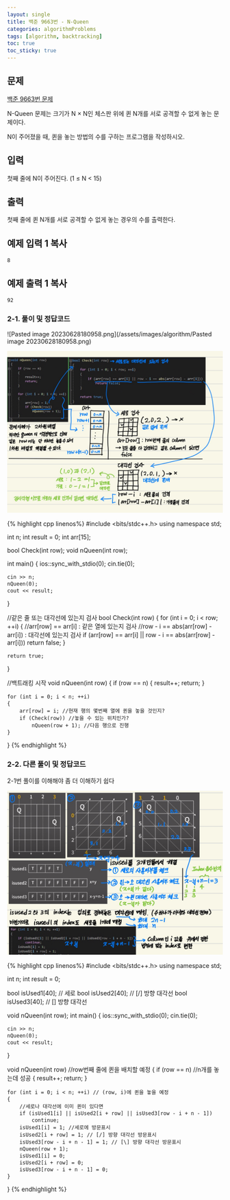```yaml
---
layout: single
title: 백준 9663번 - N-Queen
categories: algorithmProblems
tags: [algorithm, backtracking]
toc: true
toc_sticky: true
---
```


## 문제
[백준 9663번 문제](https://www.acmicpc.net/problem/9663)

N-Queen 문제는 크기가 N × N인 체스판 위에 퀸 N개를 서로 공격할 수 없게 놓는 문제이다.

N이 주어졌을 때, 퀸을 놓는 방법의 수를 구하는 프로그램을 작성하시오.

## 입력

첫째 줄에 N이 주어진다. (1 ≤ N < 15)

## 출력

첫째 줄에 퀸 N개를 서로 공격할 수 없게 놓는 경우의 수를 출력한다.

## 예제 입력 1 복사

```
8
```

## 예제 출력 1 복사

```
92
```

### 2-1. 풀이 및 정답코드

![Pasted image 20230628180958.png](/assets/images/algorithm/Pasted image 20230628180958.png)

![KakaoTalk_20230628_180916422.jpg](/assets/images/algorithm/KakaoTalk_20230628_180916422.jpg)

{% highlight cpp linenos%}
#include <bits/stdc++.h>
using namespace std;

int n;
int result = 0;
int arr[15];

bool Check(int row);
void nQueen(int row);

int main()
{
	ios::sync_with_stdio(0);
	cin.tie(0);

	cin >> n;
	nQueen(0);
	cout << result;
}

//같은 줄 또는 대각선에 있는지 검사
bool Check(int row)
{
	for (int i = 0; i < row; ++i)
	{
		//arr[row] == arr[i] : 같은 열에 있는지 검사
		//row - i == abs(arr[row] - arr[i]) : 대각선에 있는지 검사
		if (arr[row] == arr[i] || row - i == abs(arr[row] - arr[i]))
			return false;
	}
	
	return true;
}

//백트래킹 시작
void nQueen(int row)
{
	if (row == n)
	{
		result++;
		return;
	}

	for (int i = 0; i < n; ++i)
	{
		arr[row] = i; //현재 행의 몇번째 열에 퀸을 놓을 것인지?
		if (Check(row)) //놓을 수 있는 위치인가?
			nQueen(row + 1); //다음 행으로 진행
	}
}
{% endhighlight %}
   
### 2-2. 다른 풀이 및 정답코드

2-1번 풀이를 이해해야 좀 더 이해하기 쉽다

![KakaoTalk_20230715_204910736.jpg](/assets/images/algorithm/KakaoTalk_20230715_204910736.jpg)

{% highlight cpp linenos%}
#include <bits/stdc++.h>
using namespace std;

int n;
int result = 0;

bool isUsed1[40];	// 세로
bool isUsed2[40];	// [/] 방향 대각선
bool isUsed3[40];	// [\] 방향 대각선

void nQueen(int row);
int main()
{
	ios::sync_with_stdio(0);
	cin.tie(0);

	cin >> n;
	nQueen(0);
	cout << result;
}

void nQueen(int row) //row번째 줄에 퀸을 배치할 예정
{
	if (row == n) //n개를 놓는데 성공
	{
		result++;
		return;
	}

	for (int i = 0; i < n; ++i) // (row, i)에 퀸을 놓을 예정
	{
		//세로나 대각선에 이미 퀸이 있다면
		if (isUsed1[i] || isUsed2[i + row] || isUsed3[row - i + n - 1])
			continue;
		isUsed1[i] = 1; //세로에 방문표시
		isUsed2[i + row] = 1; // [/] 방향 대각선 방문표시
		isUsed3[row - i + n - 1] = 1; // [\] 방향 대각선 방문표시
		nQueen(row + 1);
		isUsed1[i] = 0;
		isUsed2[i + row] = 0;
		isUsed3[row - i + n - 1] = 0;
	}
}
{% endhighlight %}
